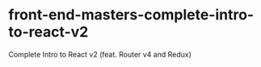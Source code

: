# front-end-masters-complete-intro-to-react-v2
Complete Intro to React v2 (feat. Router v4 and Redux)
